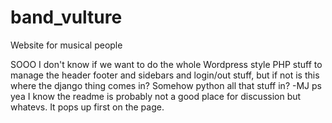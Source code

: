 band_vulture
============

Website for musical people

SOOO I don't know if we want to do the whole Wordpress style PHP stuff to manage the header footer and sidebars and login/out stuff, but if not is this where the django thing comes in? Somehow python all that stuff in?
					-MJ
ps yea I know the readme is probably not a good place for discussion but whatevs. It pops up first on the page.